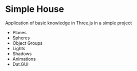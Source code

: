 # Simple House

Application of basic knowledge in Three.js in a simple project

* Planes
* Spheres
* Object Groups
* Lights
* Shadows
* Animations
* Dat.GUI